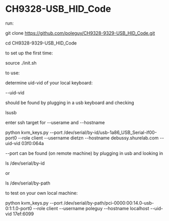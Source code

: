 # CH9328-USB_HID_Code

run:

git clone https://github.com/poleguy/CH9328-9329-USB_HID_Code.git

cd CH9328-9329-USB_HID_Code

to set up the first time:

source ./init.sh

to use: 

determine uid-vid of your local keyboard:

--uid-vid

should be found by plugging in a usb keyboard and checking

lsusb

enter ssh target for --userame and --hostname

python kvm_keys.py --port /dev/serial/by-id/usb-1a86_USB_Serial-if00-port0 --role client --username dietzn --hostname debussy.shurelab.com --uid-vid 03f0:064a

--port can be found (on remote machine) by plugging in usb and looking in

ls /dev/serial/by-id

or 

ls /dev/serial/by-path


to test on your own local machine:

python kvm_keys.py --port /dev/serial/by-path/pci-0000\:00\:14.0-usb-0\:1\:1.0-port0 --role client --username poleguy --hostname localhost --uid-vid 17ef:6099
